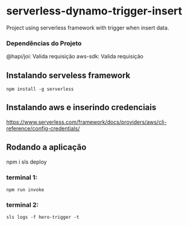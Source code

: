 # serverless-dynamo-trigger-insert
Project using serverless framework with trigger when insert data.

### Dependências do Projeto
@hapi/joi: Valida requisição
aws-sdk: Valida requisição

## Instalando serveless framework
    npm install -g serverless

## Instalando aws e inserindo credenciais
https://www.serverless.com/framework/docs/providers/aws/cli-reference/config-credentials/

## Rodando a aplicação
 npm i sls deploy

### terminal 1: 
    npm run invoke
### terminal 2: 
    sls logs -f hero-trigger -t
